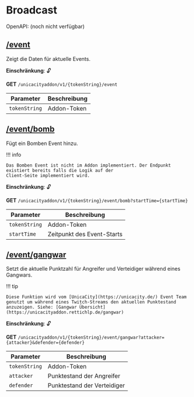 # Broadcast

OpenAPI: (noch nicht verfügbar)

## [/event](http://rettichlp.de:8888/unicacityaddon/v1/dhgpsklnag2354668ec1d905xcv34d9bdee4b877/event)

Zeigt die Daten für aktuelle Events.

**Einschränkung**: 🔓

**GET** `/unicacityaddon/v1/{tokenString}/event`

| Parameter     | Beschreibung |
|---------------|--------------|
| `tokenString` | Addon-Token  |

## [/event/bomb](http://rettichlp.de:8888/unicacityaddon/v1/dhgpsklnag2354668ec1d905xcv34d9bdee4b877/event/bomb?startTime=1684868332000)

Fügt ein Bomben Event hinzu.

!!! info

    Das Bomben Event ist nicht im Addon implementiert. Der Endpunkt existiert bereits falls die Logik auf der
    Client-Seite implementiert wird.

**Einschränkung**: 🔓

**GET** `/unicacityaddon/v1/{tokenString}/event/bomb?startTime={startTime}`

| Parameter     | Beschreibung               |
|---------------|----------------------------|
| `tokenString` | Addon-Token                |
| `startTime`   | Zeitpunkt des Event-Starts |

## [/event/gangwar](http://rettichlp.de:8888/unicacityaddon/v1/dhgpsklnag2354668ec1d905xcv34d9bdee4b877/event/gangwar?attacker=5&defender=10)

Setzt die aktuelle Punktzahl für Angreifer und Verteidiger während eines Gangwars.

!!! tip

    Diese Funktion wird vom [UnicaCity](https://unicacity.de/) Event Team genutzt um während eines Twitch-Streams den aktuellen Punktestand
    anzuzeigen. Siehe: [Gangwar Übersicht](https://unicacityaddon.rettichlp.de/gangwar)

**Einschränkung**: 🔓

**GET** `/unicacityaddon/v1/{tokenString}/event/gangwar?attacker={attacker}&defender={defender}`

| Parameter     | Beschreibung                |
|---------------|-----------------------------|
| `tokenString` | Addon-Token                 |
| `attacker`    | Punktestand der Angreifer   |
| `defender`    | Punktestand der Verteidiger |
